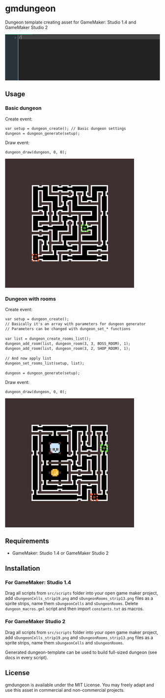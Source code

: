 # gmdungeon
Dungeon template creating asset for GameMaker: Studio 1.4 and GameMaker Studio 2 

![Dungeon example animated](https://github.com/DanielPancake/gmdungeon/raw/master/assets/example3.gif)

## Usage
### Basic dungeon
Create event:
```gml
var setup = dungeon_create(); // Basic dungeon settings
dungeon = dungeon_generate(setup);
```

Draw event:
```gml
dungeon_draw(dungeon, 0, 0);
```

![Dungeon example](https://github.com/DanielPancake/gmdungeon/raw/master/assets/example.png)

### Dungeon with rooms
Create event:
```gml
var setup = dungeon_create();
// Basically it's an array with parameters for dungeon generator
// Parameters can be changed with dungeon_set_* functions

var list = dungeon_create_rooms_list();
dungeon_add_room(list, dungeon_room(3, 3, BOSS_ROOM), 1);
dungeon_add_room(list, dungeon_room(3, 2, SHOP_ROOM), 1);

// And now apply list
dungeon_set_rooms_list(setup, list);

dungeon = dungeon_generate(setup);
```

Draw event:
```gml
dungeon_draw(dungeon, 0, 0);
```

![Dungeon advanced example](https://github.com/DanielPancake/gmdungeon/raw/master/assets/example2.png)

## Requirements
- GameMaker: Studio 1.4 or GameMaker Studio 2

## Installation
### For GameMaker: Studio 1.4
Drag all scripts from `src/scripts` folder into your open game maker project, add `sDungeonCells_strip19.png` and `sDungeonRooms_strip13.png` files as a sprite strips, name them `sDungeonCells` and `sDungeonRooms`.
Delete `dungeon_macros.gml` script and then import `constants.txt` as macros.

### For GameMaker Studio 2
Drag all scripts from `src/scripts` folder into your open game maker project, add `sDungeonCells_strip19.png` and `sDungeonRooms_strip13.png` files as a sprite strips, name them `sDungeonCells` and `sDungeonRooms`.

Generated dungeon-template can be used to build full-sized dungeon (see docs in every script).

## License
gmdungeon is available under the MIT License. You may freely adapt and use this asset in commercial and non-commercial projects.
